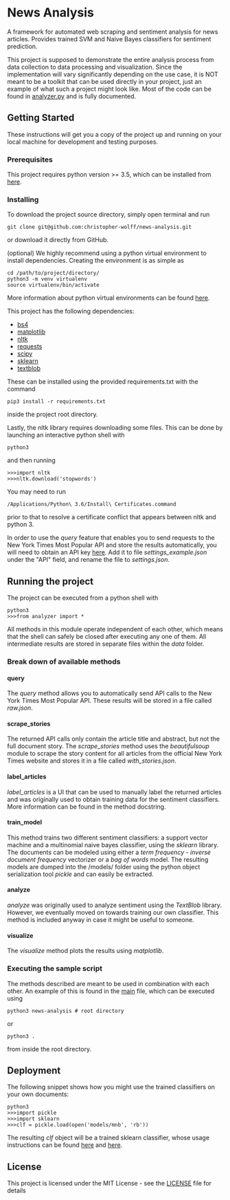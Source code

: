# News Analysis

A framework for automated web scraping and sentiment analysis for news articles. Provides trained SVM and Naive Bayes classifiers for sentiment prediction.

This project is supposed to demonstrate the entire analysis process from data collection to data processing and visualization. Since the implementation will vary significantly depending on the use case, it is NOT meant to be a toolkit that can be used directly in your project, just an example of what such a project might look like. Most of the code can be found in [analyzer.py](analyzer.py) and is fully documented.

## Getting Started

These instructions will get you a copy of the project up and running on your local machine for development and testing purposes.

### Prerequisites

This project requires python version >= 3.5, which can be installed from [here](https://www.python.org/downloads/).

### Installing

To download the project source directory, simply open terminal and run
```
git clone git@github.com:christopher-wolff/news-analysis.git
```
or download it directly from GitHub.

(optional) We highly recommend using a python virtual environment to install dependencies. Creating the environment is as simple as
```
cd /path/to/project/directory/
python3 -m venv virtualenv
source virtualenv/bin/activate
```
More information about python virtual environments can be found [here](https://virtualenv.pypa.io/en/stable/userguide/).

This project has the following dependencies:
* [bs4](https://www.crummy.com/software/BeautifulSoup/)
* [matplotlib](https://matplotlib.org/)
* [nltk](http://www.nltk.org/)
* [requests](http://docs.python-requests.org/en/master/)
* [scipy](https://www.scipy.org/)
* [sklearn](http://scikit-learn.org/)
* [textblob](https://pypi.python.org/pypi/textblob)

These can be installed using the provided requirements.txt with the command
```
pip3 install -r requirements.txt
```
inside the project root directory.

Lastly, the nltk library requires downloading some files. This can be done by launching an interactive python shell with
```
python3
```
and then running
```
>>>import nltk
>>>nltk.download('stopwords')
```
You may need to run
```
/Applications/Python\ 3.6/Install\ Certificates.command
```
prior to that to resolve a certificate conflict that appears between nltk and python 3.

In order to use the *query* feature that enables you to send requests to the New York Times Most Popular API and store the results automatically, you will need to obtain an API key [here](https://developer.nytimes.com/signup). Add it to file *settings_example.json* under the "API" field, and rename the file to *settings.json*.

## Running the project

The project can be executed from a python shell with
```
python3
>>>from analyzer import *
```

All methods in this module operate independent of each other, which means that the shell can safely be closed after executing any one of them. All intermediate results are stored in separate files within the *data* folder.

### Break down of available methods
#### query
The *query* method allows you to automatically send API calls to the New York Times Most Popular API. These results will be stored in a file called *raw.json*.

#### scrape_stories
The returned API calls only contain the article title and abstract, but not the full document story. The *scrape_stories* method uses the *beautifulsoup* module to scrape the story content for all articles from the official New York Times website and stores it in a file called *with_stories.json*.

#### label_articles
*label_articles* is a UI that can be used to manually label the returned articles and was originally used to obtain training data for the sentiment classifiers. More information can be found in the method docstring.

#### train_model
This method trains two different sentiment classifiers: a support vector machine and a multinomial naive bayes classifier, using the *sklearn* library. The documents can be modeled using either a *term frequency - inverse document frequency* vectorizer or a *bag of words* model. The resulting models are dumped into the /models/ folder using the python object serialization tool *pickle* and can easily be extracted.

#### analyze
*analyze* was originally used to analyze sentiment using the *TextBlob* library. However, we eventually moved on towards training our own classifier. This method is included anyway in case it might be useful to someone.

#### visualize
The *visualize* method plots the results using *matplotlib*.

### Executing the sample script
The methods described are meant to be used in combination with each other. An example of this is found in the [main](__main__.py) file, which can be executed using
```
python3 news-analysis # root directory
```
or
```
python3 .
```
from inside the root directory.

## Deployment

The following snippet shows how you might use the trained classifiers on your own documents:
```
python3
>>>import pickle
>>>import sklearn
>>>clf = pickle.load(open('models/mnb', 'rb'))
```
The resulting *clf* object will be a trained sklearn classifier, whose usage instructions can be found [here](http://scikit-learn.org/stable/modules/generated/sklearn.svm.SVC.html) and [here](http://scikit-learn.org/stable/modules/generated/sklearn.naive_bayes.MultinomialNB.html).

## License

This project is licensed under the MIT License - see the [LICENSE](LICENSE) file for details
